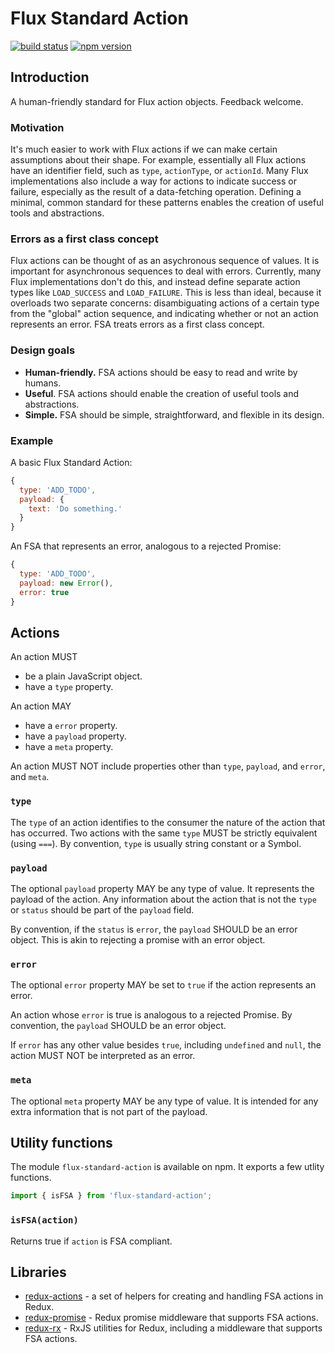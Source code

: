 Flux Standard Action
====================

[![build status](https://img.shields.io/travis/acdlite/flux-standard-action/master.svg?style=flat-square)](https://travis-ci.org/acdlite/flux-standard-action)
[![npm version](https://img.shields.io/npm/v/flux-standard-action.svg?style=flat-square)](https://www.npmjs.com/package/flux-standard-action)

## Introduction

A human-friendly standard for Flux action objects. Feedback welcome.

### Motivation

It's much easier to work with Flux actions if we can make certain assumptions about their shape. For example, essentially all Flux actions have an identifier field, such as `type`, `actionType`, or `actionId`. Many Flux implementations also include a way for actions to indicate success or failure, especially as the result of a data-fetching operation. Defining a minimal, common standard for these patterns enables the creation of useful tools and abstractions.

### Errors as a first class concept

Flux actions can be thought of as an asychronous sequence of values. It is important for asynchronous sequences to deal with errors. Currently, many Flux implementations don't do this, and instead define separate action types like `LOAD_SUCCESS` and `LOAD_FAILURE`. This is less than ideal, because it overloads two separate concerns: disambiguating actions of a certain type from the "global" action sequence, and indicating whether or not an action represents an error. FSA treats errors as a first class concept.

### Design goals

- **Human-friendly.** FSA actions should be easy to read and write by humans.
- **Useful**. FSA actions should enable the creation of useful tools and abstractions.
- **Simple.** FSA should be simple, straightforward, and flexible in its design.

### Example

A basic Flux Standard Action:

```js
{
  type: 'ADD_TODO',
  payload: {
    text: 'Do something.'  
  }
}
```

An FSA that represents an error, analogous to a rejected Promise:

```js
{
  type: 'ADD_TODO',
  payload: new Error(),
  error: true
}
```

## Actions

An action MUST

- be a plain JavaScript object.
- have a `type` property.

An action MAY

- have a `error` property.
- have a `payload` property.
- have a `meta` property.

An action MUST NOT include properties other than `type`, `payload`, and `error`, and `meta`.

### `type`

The `type` of an action identifies to the consumer the nature of the action that has occurred. Two actions with the same `type` MUST be strictly equivalent (using `===`). By convention, `type` is usually string constant or a Symbol.

### `payload`

The optional `payload` property MAY be any type of value. It represents the payload of the action. Any information about the action that is not the `type` or `status` should be part of the `payload` field.

By convention, if the `status` is `error`, the `payload` SHOULD be an error object. This is akin to rejecting a promise with an error object.

### `error`

The optional `error` property MAY be set to `true` if the action represents an error.

An action whose `error` is true is analogous to a rejected Promise. By convention, the `payload` SHOULD be an error object.

If `error` has any other value besides `true`, including `undefined` and `null`, the action MUST NOT be interpreted as an error.

### `meta`

The optional `meta` property MAY be any type of value. It is intended for any extra information that is not part of the payload.

## Utility functions

The module `flux-standard-action` is available on npm. It exports a few utlity functions.

```js
import { isFSA } from 'flux-standard-action';
```
### `isFSA(action)`

Returns true if `action` is FSA compliant.

## Libraries

- [redux-actions](https://github.com/acdlite/redux-actions) - a set of helpers for creating and handling FSA actions in Redux.
- [redux-promise](https://github.com/acdlite/redux-promise) - Redux promise middleware that supports FSA actions.
- [redux-rx](https://github.com/acdlite/redux-rx) - RxJS utilities for Redux, including a middleware that supports FSA actions.
